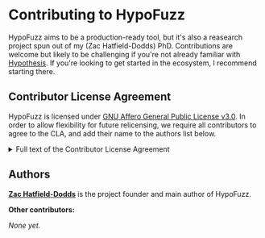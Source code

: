 # Contributing to HypoFuzz

HypoFuzz aims to be a production-ready tool, but it's also a reasearch project
spun out of my (Zac Hatfield-Dodds) PhD.  Contributions are welcome but likely to
be challenging if you're not already familiar with [Hypothesis](https://github.com/HypothesisWorks/hypothesis).
If you're looking to get started in the ecosystem, I recommend starting there.


## Contributor License Agreement

HypoFuzz is licensed under [GNU Affero General Public License v3.0](https://choosealicense.com/licenses/agpl-3.0/).
In order to allow flexibility for future relicensing, we require all contributors to agree to
the CLA, and add their name to the authors list below.

<details>
  <summary>Full text of the Contributor License Agreement</summary>

In the following Agreement, "the HypoFuzz maintainers" means Zac Hatfield-Dodds, or such individuals and/or organizations as may be designated by Zac from time to time.

You accept and agree to the following terms and conditions for Your present and future Contributions submitted to this repository. Except for the license granted herein to the HypoFuzz maintainers and recipients of software distributed by the HypoFuzz maintainers, You reserve all right, title, and interest in and to Your Contributions.

1. Definitions.

"You" (or "Your") shall mean the copyright owner or legal entity authorized by the copyright owner that is making this Agreement with the HypoFuzz maintainers. For legal entities, the entity making a Contribution and all other entities that control, are controlled by, or are under common control with that entity are considered to be a single Contributor. For the purposes of this definition, "control" means (i) the power, direct or indirect, to cause the direction or management of such entity, whether by contract or otherwise, or (ii) ownership of fifty percent (50%) or more of the outstanding shares, or (iii) beneficial ownership of such entity.

"Contribution" shall mean any original work of authorship, including any modifications or additions to an existing work, that is intentionally submitted by You to the HypoFuzz maintainers for inclusion in, or documentation of, any of the products owned or managed by the HypoFuzz maintainers (the "Work"). For the purposes of this definition, "submitted" means any form of electronic, verbal, or written communication sent to the HypoFuzz maintainers, including but not limited to communication on electronic mailing lists, source code control systems, and issue tracking systems that are managed by, or on behalf of, the HypoFuzz maintainers for the purpose of discussing and improving the Work, but excluding communication that is conspicuously marked or otherwise designated in writing by You as "Not a Contribution."

2. Grant of Copyright License. Subject to the terms and conditions of this Agreement, You hereby grant to the HypoFuzz maintainers and to recipients of software distributed by the HypoFuzz maintainers a perpetual, worldwide, non-exclusive, no-charge, royalty-free, irrevocable copyright license to reproduce, prepare derivative works of, publicly display, publicly perform, sublicense, and distribute Your Contributions and such derivative works.

3. Grant of Patent License. Subject to the terms and conditions of this Agreement, You hereby grant to the HypoFuzz maintainers and to recipients of software distributed by the HypoFuzz maintainers a perpetual, worldwide, non-exclusive, no-charge, royalty-free, irrevocable (except as stated in this section) patent license to make, have made, use, offer to sell, sell, import, and otherwise transfer the Work, where such license applies only to those patent claims licensable by You that are necessarily infringed by Your Contribution(s) alone or by combination of Your Contribution(s) with the Work to which such Contribution(s) was submitted. If any entity institutes patent litigation against You or any other entity (including a cross-claim or counterclaim in a lawsuit) alleging that your Contribution, or the Work to which you have contributed, constitutes direct or contributory patent infringement, then any patent licenses granted to that entity under this Agreement for that Contribution or Work shall terminate as of the date such litigation is filed.

4. You represent that you are legally entitled to grant the above license. If your employer(s) has rights to intellectual property that you create that includes your Contributions, you represent that you have received permission to make Contributions on behalf of that employer, that your employer has waived such rights for your Contributions to the HypoFuzz maintainers, or that your employer has executed a separate Corporate CLA with the HypoFuzz maintainers.

5. You represent that each of Your Contributions is Your original creation (see section 7 for submissions on behalf of others). You represent that Your Contribution submissions include complete details of any third-party license or other restriction (including, but not limited to, related patents and trademarks) of which you are personally aware and which are associated with any part of Your Contributions.

6. You are not expected to provide support for Your Contributions, except to the extent You desire to provide support. You may provide support for free, for a fee, or not at all. Unless required by applicable law or agreed to in writing, You provide Your Contributions on an "AS IS" BASIS, WITHOUT WARRANTIES OR CONDITIONS OF ANY KIND, either express or implied, including, without limitation, any warranties or conditions of TITLE, NON- INFRINGEMENT, MERCHANTABILITY, or FITNESS FOR A PARTICULAR PURPOSE.

7. Should You wish to submit work that is not Your original creation, You may submit it to the HypoFuzz maintainers separately from any Contribution, identifying the complete details of its source and of any license or other restriction (including, but not limited to, related patents, trademarks, and license agreements) of which you are personally aware, and conspicuously marking the work as "Submitted on behalf of a third-party: [named here]".

8. You agree to notify the HypoFuzz maintainers of any facts or circumstances of which you become aware that would make these representations inaccurate in any respect.

</details>


## Authors

**[Zac Hatfield-Dodds](https://zhd.dev/)** is the project founder and main author of HypoFuzz.

**Other contributors:**
<!-- Add yourself to the end of the bulleted list below -->

*None yet.*
